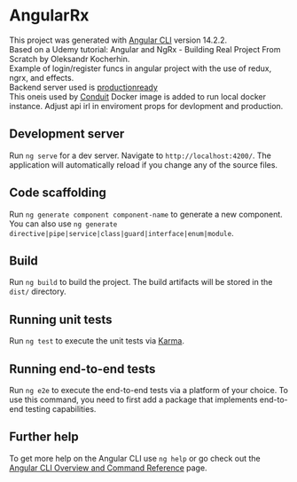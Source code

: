 # AngularRx

This project was generated with [Angular CLI](https://github.com/angular/angular-cli) version 14.2.2.  
Based on a Udemy tutorial: Angular and NgRx - Building Real Project From Scratch by Oleksandr Kocherhin.  
Example of login/register funcs in angular project with the use of redux, ngrx, and effects.   
Backend server used is [productionready](https://conduit.productionready.io/api)   
This oneis used by [Conduit](https://demo.realworld.io/#/)
Docker image is added to run local docker instance. Adjust api irl in enviroment props for devlopment and production.  


## Development server

Run `ng serve` for a dev server. Navigate to `http://localhost:4200/`. The application will automatically reload if you
change any of the source files.

## Code scaffolding

Run `ng generate component component-name` to generate a new component. You can also
use `ng generate directive|pipe|service|class|guard|interface|enum|module`.

## Build

Run `ng build` to build the project. The build artifacts will be stored in the `dist/` directory.

## Running unit tests

Run `ng test` to execute the unit tests via [Karma](https://karma-runner.github.io).

## Running end-to-end tests

Run `ng e2e` to execute the end-to-end tests via a platform of your choice. To use this command, you need to first add a
package that implements end-to-end testing capabilities.

## Further help

To get more help on the Angular CLI use `ng help` or go check out
the [Angular CLI Overview and Command Reference](https://angular.io/cli) page.
